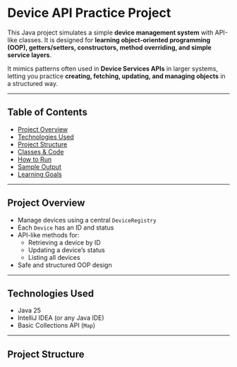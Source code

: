 # Device API Practice Project

This Java project simulates a simple **device management system** with API-like classes. It is designed for **learning object-oriented programming (OOP), getters/setters, constructors, method overriding, and simple service layers**.  

It mimics patterns often used in **Device Services APIs** in larger systems, letting you practice **creating, fetching, updating, and managing objects** in a structured way.

---

## Table of Contents

- [Project Overview](#project-overview)  
- [Technologies Used](#technologies-used)  
- [Project Structure](#project-structure)  
- [Classes & Code](#classes--code)  
- [How to Run](#how-to-run)  
- [Sample Output](#sample-output)  
- [Learning Goals](#learning-goals)  

---

## Project Overview

- Manage devices using a central `DeviceRegistry`  
- Each `Device` has an ID and status  
- API-like methods for:
  - Retrieving a device by ID  
  - Updating a device’s status  
  - Listing all devices  
- Safe and structured OOP design  

---

## Technologies Used

- Java 25  
- IntelliJ IDEA (or any Java IDE)  
- Basic Collections API (`Map`)  

---

## Project Structure


